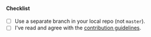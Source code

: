 #### Checklist

* [ ] Use a separate branch in your local repo (not `master`).
* [ ] I've read and agree with the [contribution guidelines](https://www.freeboardgames.org/docs/?path=/story/documentation-contributing--page).
